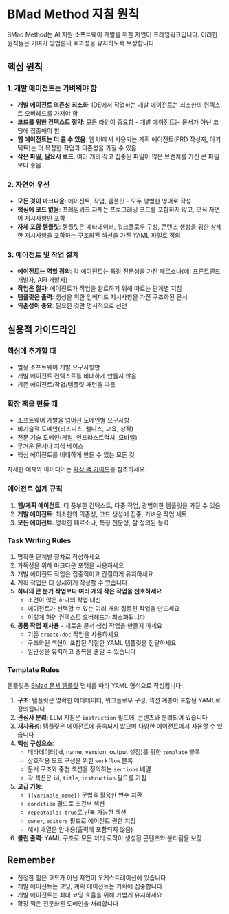 # BMad Method 지침 원칙

BMad Method는 AI 지원 소프트웨어 개발을 위한 자연어 프레임워크입니다. 이러한 원칙들은 기여가 방법론의 효과성을 유지하도록 보장합니다.

## 핵심 원칙

### 1. 개발 에이전트는 가벼워야 함

- **개발 에이전트 의존성 최소화**: IDE에서 작업하는 개발 에이전트는 최소한의 컨텍스트 오버헤드를 가져야 함
- **코드를 위한 컨텍스트 절약**: 모든 라인이 중요함 - 개발 에이전트는 문서가 아닌 코딩에 집중해야 함
- **웹 에이전트는 더 클 수 있음**: 웹 UI에서 사용되는 계획 에이전트(PRD 작성자, 아키텍트)는 더 복잡한 작업과 의존성을 가질 수 있음
- **작은 파일, 필요시 로드**: 여러 개의 작고 집중된 파일이 많은 브랜치를 가진 큰 파일보다 좋음

### 2. 자연어 우선

- **모든 것이 마크다운**: 에이전트, 작업, 템플릿 - 모두 평범한 영어로 작성
- **핵심에 코드 없음**: 프레임워크 자체는 프로그래밍 코드를 포함하지 않고, 오직 자연어 지시사항만 포함
- **자체 포함 템플릿**: 템플릿은 메타데이터, 워크플로우 구성, 콘텐츠 생성을 위한 상세한 지시사항을 포함하는 구조화된 섹션을 가진 YAML 파일로 정의

### 3. 에이전트 및 작업 설계

- **에이전트는 역할 정의**: 각 에이전트는 특정 전문성을 가진 페르소나(예: 프론트엔드 개발자, API 개발자)
- **작업은 절차**: 에이전트가 작업을 완료하기 위해 따르는 단계별 지침
- **템플릿은 출력**: 생성을 위한 임베디드 지시사항을 가진 구조화된 문서
- **의존성이 중요**: 필요한 것만 명시적으로 선언

## 실용적 가이드라인

### 핵심에 추가할 때

- 범용 소프트웨어 개발 요구사항만
- 개발 에이전트 컨텍스트를 비대하게 만들지 않음
- 기존 에이전트/작업/템플릿 패턴을 따름

### 확장 팩을 만들 때

- 소프트웨어 개발을 넘어선 도메인별 요구사항
- 비기술적 도메인(비즈니스, 웰니스, 교육, 창작)
- 전문 기술 도메인(게임, 인프라스트럭처, 모바일)
- 무거운 문서나 지식 베이스
- 핵심 에이전트를 비대하게 만들 수 있는 모든 것

자세한 예제와 아이디어는 [확장 팩 가이드](../docs/expansion-packs.md)를 참조하세요.

### 에이전트 설계 규칙

1. **웹/계획 에이전트**: 더 풍부한 컨텍스트, 다중 작업, 광범위한 템플릿을 가질 수 있음
2. **개발 에이전트**: 최소한의 의존성, 코드 생성에 집중, 가벼운 작업 세트
3. **모든 에이전트**: 명확한 페르소나, 특정 전문성, 잘 정의된 능력

### Task Writing Rules

1. 명확한 단계별 절차로 작성하세요
2. 가독성을 위해 마크다운 포맷을 사용하세요
3. 개발 에이전트 작업은 집중적이고 간결하게 유지하세요
4. 계획 작업은 더 상세하게 작성할 수 있습니다
5. **하나의 큰 분기 작업보다 여러 개의 작은 작업을 선호하세요**
   - 조건이 많은 하나의 작업 대신
   - 에이전트가 선택할 수 있는 여러 개의 집중된 작업을 만드세요
   - 이렇게 하면 컨텍스트 오버헤드가 최소화됩니다
6. **공통 작업 재사용** - 새로운 문서 생성 작업을 만들지 마세요
   - 기존 `create-doc` 작업을 사용하세요
   - 구조화된 섹션이 포함된 적절한 YAML 템플릿을 전달하세요
   - 일관성을 유지하고 중복을 줄일 수 있습니다

### Template Rules

템플릿은 [BMad 문서 템플릿](../common/utils/bmad-doc-template.md) 명세를 따라 YAML 형식으로 작성됩니다:

1. **구조**: 템플릿은 명확한 메타데이터, 워크플로우 구성, 섹션 계층이 포함된 YAML로 정의됩니다
2. **관심사 분리**: LLM 지침은 `instruction` 필드에, 콘텐츠와 분리되어 있습니다
3. **재사용성**: 템플릿은 에이전트에 종속되지 않으며 다양한 에이전트에서 사용할 수 있습니다
4. **핵심 구성요소**:
   - 메타데이터(id, name, version, output 설정)를 위한 `template` 블록
   - 상호작용 모드 구성을 위한 `workflow` 블록
   - 문서 구조와 중첩 섹션을 정의하는 `sections` 배열
   - 각 섹션은 `id`, `title`, `instruction` 필드를 가짐
5. **고급 기능**:
   - `{{variable_name}}` 문법을 활용한 변수 치환
   - `condition` 필드로 조건부 섹션
   - `repeatable: true`로 반복 가능한 섹션
   - `owner`, `editors` 필드로 에이전트 권한 지정
   - 예시 배열은 안내용(출력에 포함되지 않음)
6. **클린 출력**: YAML 구조로 모든 처리 로직이 생성된 콘텐츠와 분리됨을 보장

## Remember

- 진정한 힘은 코드가 아닌 자연어 오케스트레이션에 있습니다
- 개발 에이전트는 코딩, 계획 에이전트는 기획에 집중합니다
- 개발 에이전트는 최대 코딩 효율을 위해 가볍게 유지하세요
- 확장 팩은 전문화된 도메인을 처리합니다
